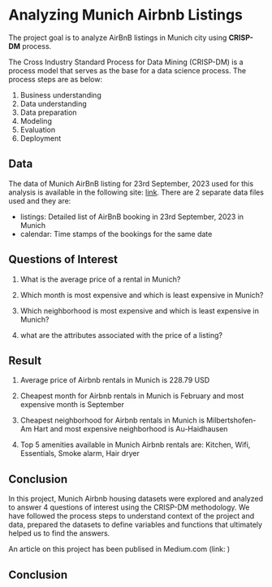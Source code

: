 # Analyzing Munich Airbnb Listings

The project goal is to analyze AirBnB listings in Munich city using **CRISP-DM** process.

The Cross Industry Standard Process for Data Mining (CRISP-DM) is a process model that serves as the base for a data science process. The process steps are as below:

1. Business understanding
2. Data understanding
3. Data preparation
4. Modeling
5. Evaluation
6. Deployment

## Data

The data of Munich AirBnB listing for 23rd September, 2023 used for this analysis is available in the following site: [link](http://insideairbnb.com/get-the-data.html). There are 2 separate data files used and they are:

- listings: Detailed list of AirBnB booking in 23rd September, 2023 in Munich
- calendar: Time stamps of the bookings for the same date

## Questions of Interest

1) What is the average price of a rental in Munich? 

2) Which month is most expensive and which is least expensive in Munich? 

3) Which neighborhood is most expensive and which is least expensive in Munich?

4) what are the attributes associated with the price of a listing? 

## Result

1) Average price of Airbnb rentals in Munich is 228.79 USD

2) Cheapest month for Airbnb rentals in Munich is February and most expensive month is September

3) Cheapest neighborhood for Airbnb rentals in Munich is Milbertshofen-Am Hart and most expensive neighborhood is Au-Haidhausen

4. Top 5 amenities available in Munich Airbnb rentals are: Kitchen, Wifi, Essentials, Smoke alarm, Hair dryer

## Conclusion

In this project, Munich Airbnb housing datasets were explored and analyzed to answer 4 questions of interest using the CRISP-DM methodology. We have followed the process steps to understand context of the project and data, prepared the datasets to define variables and functions that ultimately helped us to find the answers.

An article on this project has been publised in Medium.com (link: )

## Conclusion
